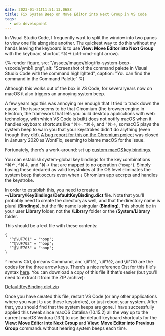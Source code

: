 ```yaml
---
date: 2023-01-21T11:51:13.068Z
title: Fix System Beep on Move Editor into Next Group in VS Code
tags:
  - web development
---
```


In Visual Studio Code, I frequently want to split the window into two panes to view one file alongside another. The quickest way to do this without my hands leaving the keyboard is to use **View: Move Editor into Next Group** with the keyboard shortcut ^⌘→ (ctrl-cmd-right arrow).

{% render figure, src: "/assets/images/blog/fix-system-beep-vscode/ymb1l.png", alt: "Screenshot of the command palette in Visual Studio Code with the command highlighted", caption: "You can find the command in the Command Palette" %}

Although this works out of the box in VS Code, for several years now on macOS it also triggers an annoying system beep.

A few years ago this was annoying me enough that I tried to track down the cause. The issue seems to be that Chromium (the browser engine in Electron, the framework that lets you build desktop applications with web technology, with which VS Code is built) does not notify macOS when it handles keyboard shortcuts like ^⌘←, ^⌘↓, and ^⌘→, so macOS plays the system beep to warn you that your keystrokes didn't do anything (even though they did). [A bug report for this on the Chromium project](https://bugs.chromium.org/p/chromium/issues/detail?id=916460) was closed in January 2020 as WontFix, seeming to blame macOS for the issue.

Fortunately, there's a work-around: set up [custom macOS key bindings](https://blog.victormendonca.com/2020/04/27/how-to-change-macos-key-bindings/).

You can establish system-global key bindings for the key combinations ^⌘←, ^⌘↓, and ^⌘→ that are mapped to no operation (`"noop"`). Simply having these declared as valid keystrokes at the OS level eliminates the system beep that occurs even when a Chromium app accepts and handles the keystroke.

In order to establish this, you need to create a **~/Library/KeyBindings/DefaultKeyBinding.dict** file. Note that you'll probably need to create the directory as well, and that the directory name is plural (**Bindings**), but the file name is singular (**Binding**). This should be in your user **Library** folder, not the **/Library** folder or the **/System/Library** folder.

This should be a text file with these contents:

```
{
  "^@\UF701" = "noop";
  "^@\UF702" = "noop";
  "^@\UF703" = "noop";
}
```

`^` means Ctrl, `@` means Command, and `\UF701`, `\UF702`, and `\UF703` are the codes for the three arrow keys. There's a nice reference Gist for this file's syntax [here](https://gist.github.com/trusktr/1e5e516df4e8032cbc3d). You can download a copy of this file if that's easier (but you'll need to extract it from the ZIP archive):

[DefaultKeyBinding.dict.zip](/assets/files/blog/fix-system-beep-vscode/DefaultKeyBinding.dict.zip)

Once you have created this file, restart VS Code (or any other applications where you want to use these keystrokes), or just reboot your system. After that, you should find that the system beeps are gone. I have successfully applied this tweak since macOS Catalina (10.15.2) all the way up to the current macOS Ventura (13.1) to use the default keyboard shortcuts for the **View: Move Editor into Next Group** and **View: Move Editor into Previous Group** commands without hearing system beeps each time.
